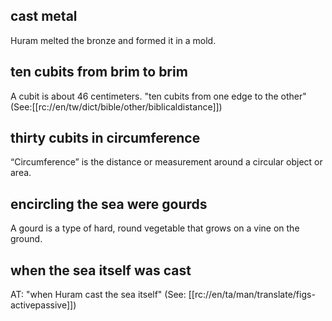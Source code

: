 ## cast metal ##

Huram melted the bronze and formed it in a mold.

## ten cubits from brim to brim ##

A cubit is about 46 centimeters. "ten cubits from one edge to the other" (See:[[rc://en/tw/dict/bible/other/biblicaldistance]])

## thirty cubits in circumference ##

“Circumference” is the distance or measurement around a circular object or area.

## encircling the sea were gourds ##

A gourd is a type of hard, round vegetable that grows on a vine on the ground.

## when the sea itself was cast ##

AT: "when Huram cast the sea itself" (See: [[rc://en/ta/man/translate/figs-activepassive]])
